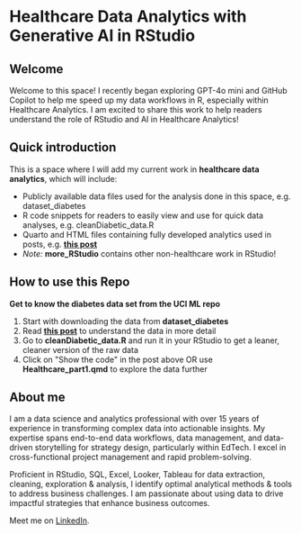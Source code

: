 # Healthcare Data Analytics with Generative AI in RStudio 

## Welcome
Welcome to this space! I recently began exploring GPT-4o mini and GitHub Copilot to help me speed up my data workflows in R, especially within Healthcare Analytics. I am excited to share this work to help readers understand the role of RStudio and AI in Healthcare Analytics!

## Quick introduction
This is a space where I will add my current work in **healthcare data analytics**, which will include:
- Publicly available data files used for the analysis done in this space, e.g. dataset_diabetes
- R code snippets for readers to easily view and use for quick data analyses, e.g. cleanDiabetic_data.R
- Quarto and HTML files containing fully developed analytics used in posts, e.g. [**this post**](https://rworks.dev/posts/healthcare-part1/)
- *Note:* **more_RStudio** contains other non-healthcare work in RStudio!

## How to use this Repo

**Get to know the diabetes data set from the UCI ML repo**
1. Start with downloading the data from **dataset_diabetes**
2. Read [**this post**](https://rworks.dev/posts/healthcare-part1/) to understand the data in more detail
3. Go to **cleanDiabetic_data.R** and run it in your RStudio to get a leaner, cleaner version of the raw data
4. Click on "Show the code" in the post above OR use **Healthcare_part1.qmd** to explore the data further

## About me
I am a data science and analytics professional with over 15 years of experience in transforming complex data into actionable insights. My expertise spans end-to-end data workflows, data management, and data-driven storytelling for strategy design, particularly within EdTech. I excel in cross-functional project management and rapid problem-solving.

Proficient in RStudio, SQL, Excel, Looker, Tableau for data extraction, cleaning, exploration & analysis, I identify optimal analytical methods & tools to address business challenges. I am passionate about using data to drive impactful strategies that enhance business outcomes.

Meet me on [LinkedIn](https://www.linkedin.com/in/vidisha-vachharajani-phd-3157a428/).


